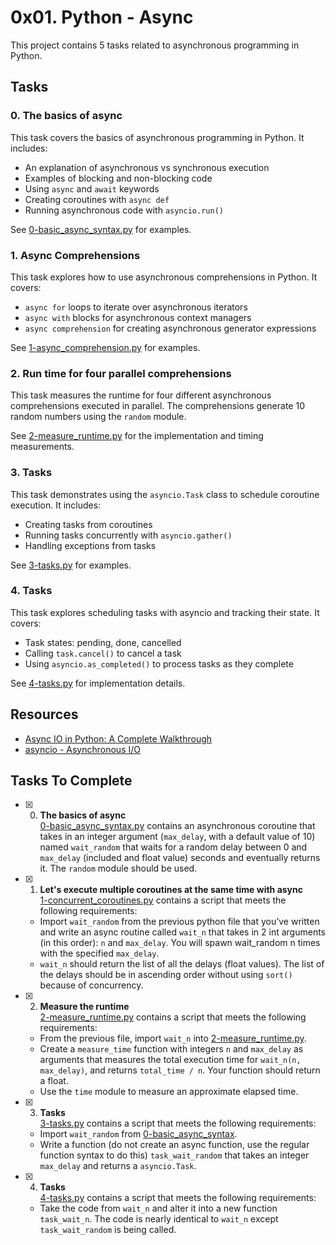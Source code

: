 # 0x01. Python - Async

This project contains 5 tasks related to asynchronous programming in Python.

## Tasks

### 0. The basics of async

This task covers the basics of asynchronous programming in Python. It includes:

- An explanation of asynchronous vs synchronous execution
- Examples of blocking and non-blocking code
- Using `async` and `await` keywords
- Creating coroutines with `async def`
- Running asynchronous code with `asyncio.run()`

See [0-basic_async_syntax.py](0-basic_async_syntax.py) for examples.

### 1. Async Comprehensions

This task explores how to use asynchronous comprehensions in Python. It covers:

- `async for` loops to iterate over asynchronous iterators
- `async with` blocks for asynchronous context managers
- `async comprehension` for creating asynchronous generator expressions

See [1-async_comprehension.py](1-async_comprehension.py) for examples.

### 2. Run time for four parallel comprehensions

This task measures the runtime for four different asynchronous comprehensions executed in parallel. The comprehensions generate 10 random numbers using the `random` module.

See [2-measure_runtime.py](2-measure_runtime.py) for the implementation and timing measurements.

### 3. Tasks

This task demonstrates using the `asyncio.Task` class to schedule coroutine execution. It includes:

- Creating tasks from coroutines 
- Running tasks concurrently with `asyncio.gather()`
- Handling exceptions from tasks

See [3-tasks.py](3-tasks.py) for examples.

### 4. Tasks

This task explores scheduling tasks with asyncio and tracking their state. It covers:

- Task states: pending, done, cancelled
- Calling `task.cancel()` to cancel a task
- Using `asyncio.as_completed()` to process tasks as they complete

See [4-tasks.py](4-tasks.py) for implementation details.

## Resources

- [Async IO in Python: A Complete Walkthrough](https://realpython.com/async-io-python/)
- [asyncio - Asynchronous I/O](https://docs.python.org/3/library/asyncio.html)

## Tasks To Complete

+ [x] 0. **The basics of async**<br/>[0-basic_async_syntax.py](0-basic_async_syntax.py) contains an asynchronous coroutine that takes in an integer argument (`max_delay`, with a default value of 10) named `wait_random` that waits for a random delay between 0 and `max_delay` (included and float value) seconds and eventually returns it. The `random` module should be used.

+ [x] 1. **Let's execute multiple coroutines at the same time with async**<br/>[1-concurrent_coroutines.py](1-concurrent_coroutines.py) contains a script that meets the following requirements:
  + Import `wait_random` from the previous python file that you’ve written and write an async routine called `wait_n` that takes in 2 int arguments (in this order): `n` and `max_delay`. You will spawn wait_random n times with the specified `max_delay`.
  + `wait_n` should return the list of all the delays (float values). The list of the delays should be in ascending order without using `sort()` because of concurrency.

+ [x] 2. **Measure the runtime**<br/>[2-measure_runtime.py](2-measure_runtime.py) contains a script that meets the following requirements:
  + From the previous file, import `wait_n` into [2-measure_runtime.py](2-measure_runtime.py).
  + Create a `measure_time` function with integers `n` and `max_delay` as arguments that measures the total execution time for `wait_n(n, max_delay)`, and returns `total_time / n`. Your function should return a float.
  + Use the `time` module to measure an approximate elapsed time.

+ [x] 3. **Tasks**<br/>[3-tasks.py](3-tasks.py) contains a script that meets the following requirements:
  + Import `wait_random` from [0-basic_async_syntax](0-basic_async_syntax).
  + Write a function (do not create an async function, use the regular function syntax to do this) `task_wait_random` that takes an integer `max_delay` and returns a `asyncio.Task`.

+ [x] 4. **Tasks**<br/>[4-tasks.py](4-tasks.py) contains a script that meets the following requirements:
  + Take the code from `wait_n` and alter it into a new function `task_wait_n`. The code is nearly identical to `wait_n` except `task_wait_random` is being called.

